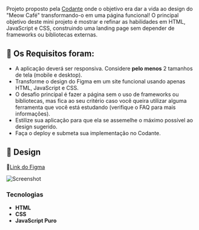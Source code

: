 Projeto proposto pela [Codante](https://codante.io/) onde o objetivo era dar a vida ao design do "Meow Café" transformando-o em uma página funcional! O principal objetivo deste mini projeto é mostrar e refinar as habilidades em HTML, JavaScript e CSS, construindo uma landing page sem depender de frameworks ou bibliotecas externas.

## 🔨 Os Requisitos foram:

- A aplicação deverá ser responsiva. Considere **pelo menos** 2 tamanhos de tela (mobile e desktop).
- Transforme o design do Figma em um site funcional usando apenas HTML, JavaScript e CSS.
- O desafio principal é fazer a página sem o uso de frameworks ou bibliotecas, mas fica ao seu critério caso você queira utilizar alguma ferramenta que você está estudando (verifique o FAQ para mais informações).
- Estilize sua aplicação para que ela se assemelhe o máximo possível ao design sugerido.
- Faça o deploy e submeta sua implementação no Codante.


## 🎨 Design

🔗[Link do Figma](https://www.figma.com/community/file/1279469125991371134)

![Screenshot](https://github.com/codante-io/mp-landing-page-meow-cafe/assets/6475893/e5625356-41ee-431c-b5b1-259c837cbf20)

### Tecnologias

- **HTML**
- **CSS**
- **JavaScript Puro**
